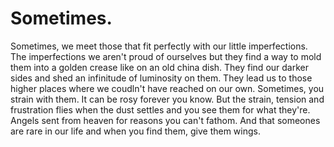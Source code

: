 # Sometimes. 
Sometimes, we meet those that fit perfectly with our little imperfections.
The imperfections we aren't proud of ourselves but they find a way to mold 
them into a golden crease like on an old china dish. 
They find our darker sides and shed an infinitude of luminosity on them. 
They lead us to those higher places where we coudln't have reached on our own.
Sometimes, you strain with them. It can be rosy forever you know.
But the strain, tension and frustration flies when the dust settles and you see
them for what they're. Angels sent from heaven for reasons you can't fathom.
And that someones are rare in our life and when you find them, give them wings.